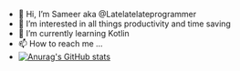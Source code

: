 - 👋 Hi, I’m Sameer aka @Latelatelateprogrammer
- 👀 I’m interested in all things productivity and time saving
- 🌱 I’m currently learning Kotlin
- 📫 How to reach me ...
- [![Anurag's GitHub stats](https://github-readme-stats.vercel.app/api?username=Latelatelateprogrammer)](https://github.com/anuraghazra/github-readme-stats)

<!---
Latelatelateprogrammer/Latelatelateprogrammer is a ✨ special ✨ repository because its `README.md` (this file) appears on your GitHub profile.
You can click the Preview link to take a look at your changes.
--->
